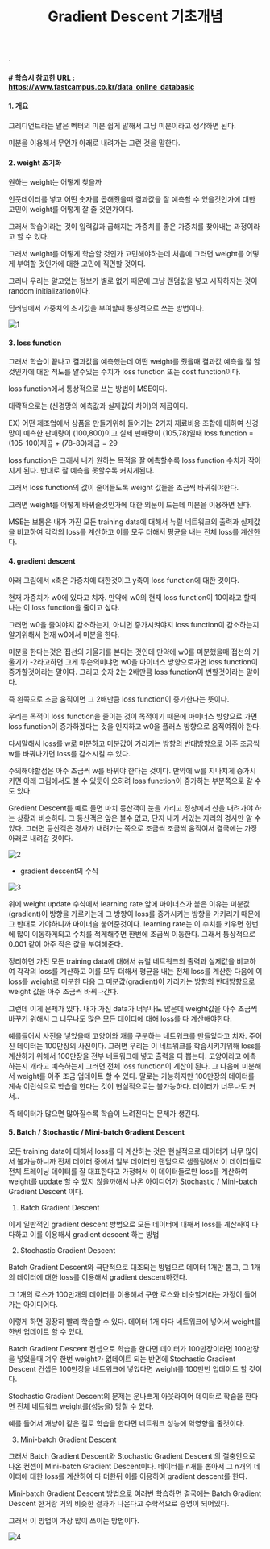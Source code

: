﻿---
layout: post
title: "Gradient Descent 기초개념"
tags: [수학기초]
comments: true
---

.

#### # 학습시 참고한 URL : https://www.fastcampus.co.kr/data_online_databasic

#### 1. 개요

그레디언트라는 말은 벡터의 미분 쉽게 말해서 그냥 미분이라고 생각하면 된다. 

미분을 이용해서 무언가 아래로 내려가는 그런 것을 말한다.

#### 2. weight 초기화

원하는 weight는 어떻게 찾을까

인풋데이터를 넣고 어떤 숫자를 곱해줬을때 결과값을 잘 예측할 수 있을것인가에 대한 고민이 weight를 어떻게 잘 줄 것인가이다.

그래서 학습이라는 것이 입력값과 곱해지는 가중치를 좋은 가중치를 찾아내는 과정이라고 할 수 있다.

그래서 weight를 어떻게 학습할 것인가 고민해야하는데 처음에 그러면 weight를 어떻게 부여할 것인가에 대한 고민에 직면할 것이다.

그러나 우리는 알고있는 정보가 별로 없기 때문에 그냥 랜덤값을 넣고 시작하자는 것이 random initialization이다.

딥러닝에서 가중치의 초기값을 부여할때 통상적으로 쓰는 방법이다.

![1](https://user-images.githubusercontent.com/41605276/57580107-4fb0e480-74e0-11e9-99b6-7dc95fa32f46.png)

#### 3. loss function

그래서 학습이 끝나고 결과값을 예측했는데 어떤 weight를 줬을때 결과값 예측을 잘 할 것인가에 대한 척도를 알수있는 수치가 loss function 또는 cost function이다.

loss function에서 통상적으로 쓰는 방법이 MSE이다. 

대략적으로는 (신경망의 예측값과 실제값의 차이)의 제곱이다.

EX) 어떤 제조업에서 상품을 만들기위해 들어가는 2가지 재료비용 조합에 대하여 신경망이 예측한 판매량이 (100,800)이고 실제 펀매량이 (105,78)일때 loss function = (105-100)제곱 + (78-80)제곱 = 29

loss function은 그래서 내가 원하는 목적을 잘 예측할수록 loss function 수치가 작아지게 된다. 반대로 잘 예측을 못할수록 커지게된다.

그래서 loss function의 값이 줄어들도록 weight 값들을 조금씩 바꿔줘야한다.

그러면 weight를 어떻게 바꿔줄것인가에 대한 의문이 드는데 미분을 이용하면 된다.

MSE는 보통은 내가 가진 모든 training data에 대해서 뉴럴 네트워크의 출력과 실제값을 비교하여 각각의 loss를 계산하고 이를 모두 더해서 평균을 내는 전체 loss를 계산한다.

#### 4. gradient descent

아래 그림에서 x축은 가중치에 대한것이고 y축이 loss function에 대한 것이다.

현재 가중치가 w0에 있다고 치자. 만약에 w0의 현재 loss function이 10이라고 할때 나는 이 loss function을 줄이고 싶다.

그러면 w0을 줄여야지 감소하는지, 아니면 증가시켜야지 loss function이 감소하는지 알기위해서 현재 w0에서 미분을 한다.

미분을 한다는것은 접선의 기울기를 본다는 것인데 만약에 w0를 미분했을때 접선의 기울기가 -2라고하면 그게 무슨의미냐면 w0을 마이너스 방향으로가면 loss function이 증가할것이라는 말이다. 그리고 숫자 2는 2배만큼 loss function이 변할것이라는 말이다. 

즉 왼쪽으로 조금 움직이면 그 2배만큼 loss function이 증가한다는 뜻이다.

우리는 목적이 loss function을 줄이는 것이 목적이기 때문에 마이너스 방향으로 가면 loss function이 증가하겠다는 것을 인지하고 w0을 플러스 방향으로 움직여줘야 한다.

다시말해서 loss를 w로 미분하고 미분값이 가리키는 방향의 반대방향으로 아주 조금씩 w를 바꿔나가면 loss를 감소시킬 수 있다.

주의해야할점은 아주 조금씩 w를 바꿔야 한다는 것이다. 만약에 w를 지나치게 증가시키면 아래 그림에서도 볼 수 있듯이 오히려 loss function이 증가하는 부분쪽으로 갈 수도 있다.

Gredient Descent를 예로 들면 마치 등산객이 눈을 가리고 정상에서 산을 내려가야 하는 상황과 비슷하다. 그 등산객은 앞은 볼수 없고, 단지 내가 서있는 자리의 경사만 알 수 있다. 그러면 등산객은 경사가 내려가는 쪽으로 조금씩 조금씩 움직여서 결국에는 가장 아래로 내려갈 것이다.

![2](https://user-images.githubusercontent.com/41605276/57580112-56d7f280-74e0-11e9-8e79-1a4fcc116e91.png)

- gradient descent의 수식

![3](https://user-images.githubusercontent.com/41605276/57580114-5d666a00-74e0-11e9-8653-fd0afaf31136.png)

위에 weight update 수식에서 learning rate 앞에 마이너스가 붙은 이유는 미분값(gradient)이 방향을 가르키는데 그 방향이 loss를 증가시키는 방향을 가키리기 때문에 그 반대로 가야하니까 마이너슬 붙어준것이다. learning rate는 이 수치를 키우면 한번에 많이 이동하게되고 수치를 적게해주면 한번에 조금씩 이동한다. 그래서 통상적으로 0.001 같이 아주 작은 값을 부여해준다.

정리하면 가진 모든 training data에 대해서 뉴럴 네트워크의 출력과 실제값을 비교하여 각각의 loss를 계산하고 이를 모두 더해서 평균을 내는 전체 loss를 계산한 다음에 이 loss를 weight로 미분한 다음 그 미분값(gradient)이 가리키는 방향의 반대방향으로 weight 값을 아주 조금씩 바꿔나간다.

그런데 이게 문제가 있다. 내가 가진 data가 너무나도 많은데 weight값을 아주 조금씩 바꾸기 위해서 그 너무나도 많은 모든 데이터에 대해 loss를 다 계산해야한다.

예를들어서 사진을 넣었을때 고양이와 개를 구분하는 네트워크를 만들었다고 치자. 주어진 데이터는 100만장의 사진이다. 그러면 우리는 이 네트워크를 학습시키기위해 loss를 계산하기 위해서 100만장을 전부 네트워크에 넣고 출력을 다 뽑는다. 고양이라고 예측하는지 개라고 예측하는지 그러면 전체 loss function이 계산이 된다. 그 다음에 미분해서 weight를 아주 조금 업데이트 할 수 있다. 말로는 가능하지만 100만장의 데이터를 계속 이런식으로 학습을 한다는 것이 현실적으로는 불가능하다. 데이터가 너무나도 커서..

즉 데이터가 많으면 많아질수록 학습이 느려진다는 문제가 생긴다.

#### 5. Batch / Stochastic / Mini-batch Gradient Descent

모든 training data에 대해서 loss를 다 계산하는 것은 현실적으로 데이터가 너무 많아서 불가능하니까 전체 데이터 중에서 일부 데이터만 랜덤으로 샘플링해서 이 데이터들로 전체 트레이닝 데이터를 잘 대표한다고 가정해서 이 데이터들로만 loss를 계산하여 weight를 update 할 수 있지 않을까해서 나온 아이디어가 Stochastic / Mini-batch Gradient Descent 이다.

1) Batch Gradient Descent 

이게 일반적인 gradient descent 방법으로 모든 데이터에 대해서 loss를 계산하여 다 다하고 이를 이용해서 gradient descent 하는 방법

2) Stochastic Gradient Descent 

Batch Gradient Descent와 극단적으로 대조되는 방법으로 데이터 1개만 뽑고, 그 1개의 데이터에 대한 loss를 이용해서 gradient descent하겠다.

그 1개의 로스가 100만개의 데이터를 이용해서 구한 로스와 비슷할거라는 가정이 들어가는 아이디어다.

이렇게 하면 굉장히 빨리 학습할 수 있다. 데이터 1개 마다 네트워크에 넣어서 weight를 한번 업데이트 할 수 있다.

Batch Gradient Descent 컨셉으로 학습을 한다면 데이터가 100만장이라면 100만장을 넣었을때 겨우 한번 weight가 없데이트 되는 반면에 Stochastic Gradient Descent 컨셉은 100만장을 네트워크에 넣었다면 weight를 100만번 업데이트 할 것이다.

Stochastic Gradient Descent의 문제는 운나쁘게 아웃라이어 데이터로 학습을 한다면 전체 네트워크 weight를(성능을) 망칠 수 있다.

예를 들어서 개냥이 같은 걸로 학습을 한다면 네트워크 성능에 악영향을 줄것이다.

3) Mini-batch Gradient Descent 

그래서 Batch Gradient Descent와 Stochastic Gradient Descent 의 절충안으로 나온 컨셉이 Mini-batch Gradient Descent이다. 데이터를 n개를 뽑아서 그 n개의 데이터에 대한 loss를 계산하여 다 더한뒤 이를 이용하여 gradient descent를 한다.

Mini-batch Gradient Descent 방법으로 여러번 학습하면 결국에는 Batch Gradient Descent 한거랑 거의 비슷한 결과가 나온다고 수학적으로 증명이 되어있다.

그래서 이 방법이 가장 많이 쓰이는 방법이다.

![4](https://user-images.githubusercontent.com/41605276/57581206-103dc480-74ef-11e9-98f4-4c4732de2af4.jpg)